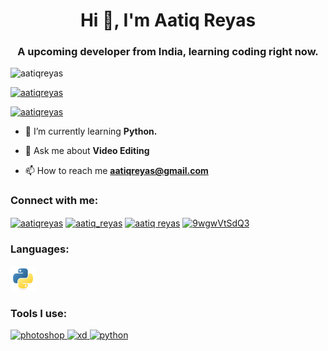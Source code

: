 <h1 align="center">Hi 👋, I'm Aatiq Reyas</h1>
<h3 align="center">A upcoming developer from India, learning coding right now.</h3>

<p align="left"> <img src="https://komarev.com/ghpvc/?username=aatiqreyas&label=Profile%20views&color=0e75b6&style=flat" alt="aatiqreyas" /> </p>

<p align="left"> <a href="https://twitter.com/aatiqreyas" target="blank"><img src="https://img.shields.io/twitter/follow/aatiqreyas?logo=twitter&style=for-the-badge" alt="aatiqreyas" /></a> </p>
<p align="left"><a href="https://www.youtube.com/channel/UCqrbol6mVarxUaqfh81urgA" target="blank"><img src="https://img.shields.io/youtube/channel/subscribers/UCqrbol6mVarxUaqfh81urgA?label=Subscribe%20%40aatiqreyas&style=for-the-badge" alt="aatiqreyas" /></a> </p>

- 🌱 I’m currently learning **Python.**

- 💬 Ask me about **Video Editing**

- 📫 How to reach me **aatiqreyas@gmail.com**

<h3 align="left">Connect with me:</h3>
<p align="left">
<a href="https://twitter.com/aatiqreyas" target="blank"><img align="center" src="https://pbs.twimg.com/profile_images/1354479643882004483/Btnfm47p_400x400.jpg" alt="aatiqreyas" height="40" width="40" /></a>
<a href="https://instagram.com/aatiq_reyas" target="blank"><img align="center" src="https://pbs.twimg.com/profile_images/1306051401236099072/nuSA8oqW_400x400.jpg" alt="aatiq_reyas" height="40" width="40" /></a>
<a href="https://www.youtube.com/c/aatiq reyas" target="blank"><img align="center" src="https://pbs.twimg.com/profile_images/1415106724504109059/3Q4zmxjQ_400x400.jpg" alt="aatiq reyas" height="40" width="40" /></a>
<a href="https://discord.gg/lolxd" target="blank"><img align="center" src="https://pbs.twimg.com/profile_images/1392864511669854217/dBymBmGq_400x400.jpg" alt="9wgwVtSdQ3" height="40" width="40" /></a>
</p>

<h3 align="left">Languages:</h3>
<p align="left"> <a href="https://www.python.org" target="_blank"> <img src="https://raw.githubusercontent.com/devicons/devicon/master/icons/python/python-original.svg" alt="python" width="40" height="40"/> </a> </p>
<h3 align="left">Tools I use:</h3>
<p align="left"> <a href="https://www.adobe.com/in/products/photoshop.html" target="_blank"> <img src="https://www.adobe.com/content/dam/cc/us/en/creativecloud/max2020/mnemonics/photoshop.svg" alt="photoshop" width="40" height="40"/> </a> <a href="https://www.adobe.com/in/products/premiere.html" target="_blank"> <img src="https://upload.wikimedia.org/wikipedia/commons/4/40/Adobe_Premiere_Pro_CC_icon.svg" alt="xd" width="40" height="40"/> </a> <a href="https://www.adobe.com/in/products/aftereffects.html" target="_blank"> <img src="https://www.adobe.com/content/dam/cc/us/en/products/ccoverview/ae_cc_app_RGB.svg" alt="python" width="40" height="40"/> </a> </p>
